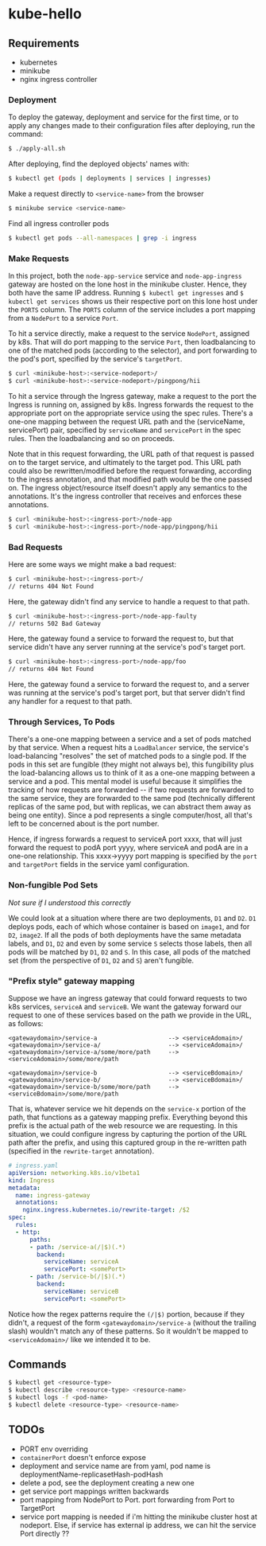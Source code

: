 # kube-hello

## Requirements

- kubernetes
- minikube
- nginx ingress controller

### Deployment

To deploy the gateway, deployment and service for the first time, or to apply any changes made to their configuration files after deploying, run the command:

```sh
$ ./apply-all.sh
```

After deploying, find the deployed objects' names with:

```sh
$ kubectl get (pods | deployments | services | ingresses)
```

Make a request directly to `<service-name>` from the browser

```sh
$ minikube service <service-name>
```

Find all ingress controller pods
```sh
$ kubectl get pods --all-namespaces | grep -i ingress
```

### Make Requests

In this project, both the `node-app-service` service and `node-app-ingress` gateway are hosted on the lone host in the minikube cluster. Hence, they both have the same IP address. Running `$ kubectl get ingresses` and `$ kubectl get services` shows us their respective port on this lone host under the `PORTS` column. The `PORTS` column of the service includes a port mapping from a `NodePort` to a service `Port`.

To hit a service directly, make a request to the service `NodePort`, assigned by k8s. That will do port mapping to the service `Port`, then loadbalancing to one of the matched pods (according to the selector), and port forwarding to the pod's port, specified by the service's `targetPort`.

```sh
$ curl <minikube-host>:<service-nodeport>/
$ curl <minikube-host>:<service-nodeport>/pingpong/hii
```

To hit a service through the Ingress gateway, make a request to the port the Ingress is running on, assigned by k8s. Ingress forwards the request to the appropriate port on the appropriate service using the spec rules. There's a one-one mapping between the request URL path and the (serviceName, servicePort) pair, specified by `serviceName` and `servicePort` in the spec rules. Then the loadbalancing and so on proceeds.

Note that in this request forwarding, the URL path of that request is passed on to the target service, and ultimately to the target pod. This URL path could also be rewritten/modified before the request forwarding, according to the ingress annotation, and that modified path would be the one passed on. The ingress object/resource itself doesn't apply any semantics to the annotations. It's the ingress controller that receives and enforces these annotations.

```sh
$ curl <minikube-host>:<ingress-port>/node-app
$ curl <minikube-host>:<ingress-port>/node-app/pingpong/hii
```

### Bad Requests

Here are some ways we might make a bad request:

```sh
$ curl <minikube-host>:<ingress-port>/
// returns 404 Not Found
```

Here, the gateway didn't find any service to handle a request to that path.

```sh
$ curl <minikube-host>:<ingress-port>/node-app-faulty
// returns 502 Bad Gateway
```

Here, the gateway found a service to forward the request to, but that service didn't have any server running at the service's pod's target port.

```sh
$ curl <minikube-host>:<ingress-port>/node-app/foo
// returns 404 Not Found
```

Here, the gateway found a service to forward the request to, and a server was running at the service's pod's target port, but that server didn't find any handler for a request to that path.

### Through Services, To Pods

There's a one-one mapping between a service and a set of pods matched by that service. When a request hits a `LoadBalancer` service, the service's load-balancing "resolves" the set of matched pods to a single pod. If the pods in this set are fungible (they might not always be), this fungibility plus the load-balancing allows us to think of it as a one-one mapping between a service and a pod. This mental model is useful because it simplifies the tracking of how requests are forwarded -- if two requests are forwarded to the same service, they are forwarded to the same pod (technically different replicas of the same pod, but with replicas, we can abstract them away as being one entity). Since a pod represents a single computer/host, all that's left to be concerned about is the port number.

Hence, if ingress forwards a request to serviceA port xxxx, that will just forward the request to podA port yyyy, where serviceA and podA are in a one-one relationship. This xxxx->yyyy port mapping is specified by the `port` and `targetPort` fields in the service yaml configuration.

### Non-fungible Pod Sets

_Not sure if I understood this correctly_

We could look at a situation where there are two deployments, `D1` and `D2`. `D1` deploys pods, each of which whose container is based on `image1`, and for `D2`, `image2`. If all the pods of both deployments have the same metadata labels, and `D1`, `D2` and even by some service `S` selects those labels, then all pods will be matched by `D1`, `D2` and `S`. In this case, all pods of the matched set (from the perspective of `D1`, `D2` and `S`) aren't fungible.

### "Prefix style" gateway mapping

Suppose we have an ingress gateway that could forward requests to two k8s services, `serviceA` and `serviceB`. We want the gateway forward our request to one of these services based on the path we provide in the URL, as follows:

```
<gatewaydomain>/service-a                    --> <serviceAdomain>/
<gatewaydomain>/service-a/                   --> <serviceAdomain>/
<gatewaydomain>/service-a/some/more/path     --> <serviceAdomain>/some/more/path

<gatewaydomain>/service-b                    --> <serviceBdomain>/
<gatewaydomain>/service-b/                   --> <serviceBdomain>/
<gatewaydomain>/service-b/some/more/path     --> <serviceBdomain>/some/more/path
```

That is, whatever service we hit depends on the `service-x` portion of the path, that functions as a gateway mapping prefix. Everything beyond this prefix is the actual path of the web resource we are requesting. In this situation, we could configure ingress by capturing the portion of the URL path after the prefix, and using this captured group in the re-written path (specified in the `rewrite-target` annotation).

```yaml
# ingress.yaml
apiVersion: networking.k8s.io/v1beta1
kind: Ingress
metadata:
  name: ingress-gateway
  annotations:
    nginx.ingress.kubernetes.io/rewrite-target: /$2
spec:
  rules:
  - http:
      paths:
      - path: /service-a(/|$)(.*)
        backend:
          serviceName: serviceA
          servicePort: <somePort>
      - path: /service-b(/|$)(.*)
        backend:
          serviceName: serviceB
          servicePort: <somePort>
```

Notice how the regex patterns require the `(/|$)` portion, because if they didn't, a request of the form `<gatewaydomain>/service-a` (without the trailing slash) wouldn't match any of these patterns. So it wouldn't be mapped to `<serviceAdomain>/` like we intended it to be.

## Commands

```sh
$ kubectl get <resource-type>
$ kubectl describe <resource-type> <resource-name>
$ kubectl logs -f <pod-name>
$ kubectl delete <resource-type> <resource-name>
```

## TODOs

- PORT env overriding
- `containerPort` doesn't enforce expose
- deployment and service name are from yaml, pod name is deploymentName-replicasetHash-podHash
- delete a pod, see the deployment creating a new one
- get service port mappings written backwards
- port mapping from NodePort to Port. port forwarding from Port to TargetPort
- service port mapping is needed if i'm hitting the minikube cluster host at nodeport. Else, if service has external ip address, we can hit the service Port directly ??
